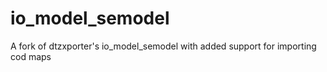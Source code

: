 # io_model_semodel
A fork of dtzxporter's io_model_semodel with added support for importing cod maps
